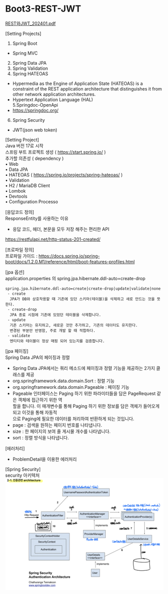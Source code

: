 # Boot3-REST-JWT  
[REST와JWT_202401.pdf](docs%2FREST%BF%CDJWT_202401.pdf)  

[Setting Projects]  
1. Spring Boot  
 - Spring MVC  
2. Spring Data JPA  
3. Spring Validation  
4. Spring HATEOAS  
 - Hypermedia as the Engine of Application State (HATEOAS) is a constraint of the REST application architecture that distinguishes it from other network application architectures.    
 - Hypertext Application Language (HAL)  
5.Springdoc-OpenApi  
 - https://springdoc.org/  
6. Spring Security  
 - JWT(json web token)  

[Setting Project]  
Java 버전 17로 시작  
스프링 부트 프로젝트 생성 ( https://start.spring.io/ )  
추가할 의존성 ( dependency )  
• Web  
• Data JPA  
• HATEOAS  ( https://spring.io/projects/spring-hateoas/ )  
• Validation  
• H2 / MariaDB Client  
• Lombok  
• Devtools  
• Configuration Processo  

[응답코드 정의]  
ResponseEntity를 사용하는 이유  
 - 응답 코드, 헤더, 본문을 모두 저장 해주는 편리한 API  
 
https://restfulapi.net/http-status-201-created/  

[프로파일 정의]  
프로파일 가이드 : https://docs.spring.io/spring-boot/docs/1.2.0.M1/reference/html/boot-features-profiles.html  

[jpa 옵션]  
application.properties 의 spring.jpa.hibernate.ddl-auto=create-drop
```
spring.jpa.hibernate.ddl-auto=create|create-drop|update|validate|none  
 - create  
  JPA가 DB와 상호작용할 때 기존에 있던 스키마(테이블)을 삭제하고 새로 만드는 것을 뜻한다.  
 - create-drop
  JPA 종료 시점에 기존에 있었던 테이블을 삭제합니다.
 - update
  기존 스키마는 유지하고, 새로운 것만 추가하고, 기존의 데이터도 유지한다. 
  변경된 부분만 반영함, 주로 개발 할 때 적합하다.
 - validate
  엔티티와 테이블이 정상 매핑 되어 있는지를 검증합니다.
```  
[jpa 페이징]  
Spring Data JPA의 페이징과 정렬  
 - Spring Data JPA에서는 쿼리 메소드에 페이징과 정렬 기능을 제공하는 2가지 클래스를 제공  
 - org.springframework.data.domain.Sort : 정렬 기능  
 - org.springframework.data.domain.Pageable : 페이징 기능  
 - Pageable 인터페이스는 Paging 하기 위한 파라미터들을 담은 PageRequest 같은 객체에 접근하기 위한 역  
할을 합니다. 이 매개변수를 통해 Paging 하기 위한 정보를 담은 객체가 들어오게 되고 이것을 통해 자동적  
으로 Paging에 필요한 데이터를 처리하여 반환하게 되는 것입니다.  
 - page : 검색을 원하는 페이지 번호를 나타냅니다.  
 - size : 한 페이지의 보여 줄 게시물 개수를 나타냅니다.  
 - sort : 정렬 방식을 나타냅니다.  

[에러처리]  
 - ProblemDetail을 이용한 에러처리 

[Spring Security]  
security 아키텍처  
![security.jpeg](docs%2Fsecurity.jpeg)  

